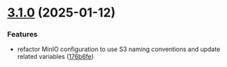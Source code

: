 # [3.1.0](https://github.com/arpanrec/home-lab/compare/3.0.0...3.1.0) (2025-01-12)


### Features

* refactor MinIO configuration to use S3 naming conventions and update related variables ([176b6fe](https://github.com/arpanrec/home-lab/commit/176b6fe52e748235b427ea807e690bf5a9d85e5e))
